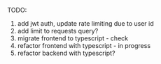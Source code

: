 TODO:
1. add jwt auth, update rate limiting due to user id
2. add limit to requests query?
3. migrate frontend to typescript - check
4. refactor frontend with typescript - in progress
5. refactor backend with typescript?